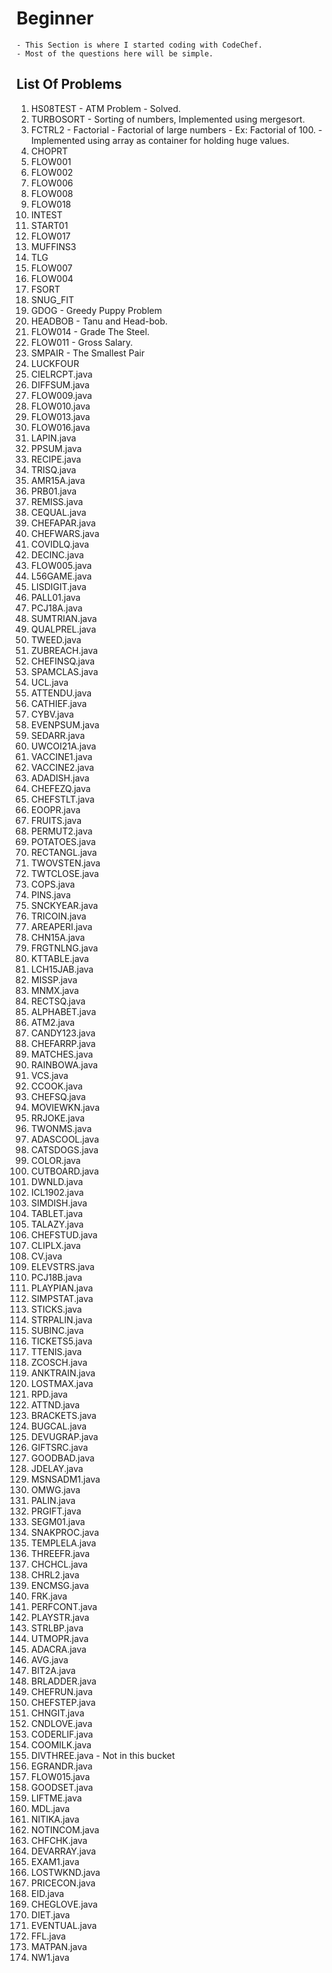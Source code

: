 # Beginner 
	- This Section is where I started coding with CodeChef. 
	- Most of the questions here will be simple.

## List Of Problems
1. HS08TEST - ATM Problem - Solved.
2. TURBOSORT - Sorting of numbers, Implemented using mergesort.
3. FCTRL2 - Factorial - Factorial of large numbers - Ex: Factorial of 100. - Implemented using array as container for holding huge values.
4. CHOPRT
5. FLOW001
6. FLOW002
7. FLOW006
8. FLOW008
9. FLOW018
10. INTEST
11. START01
12. FLOW017
13. MUFFINS3
14. TLG
15. FLOW007
16. FLOW004
17. FSORT
18. SNUG_FIT
19. GDOG - Greedy Puppy Problem
20. HEADBOB - Tanu and Head-bob.
21. FLOW014 - Grade The Steel.
22. FLOW011 - Gross Salary.
23. SMPAIR - The Smallest Pair
24. LUCKFOUR
25. CIELRCPT.java
26. DIFFSUM.java
27. FLOW009.java
28. FLOW010.java
29. FLOW013.java
30. FLOW016.java
31. LAPIN.java
32. PPSUM.java
33. RECIPE.java
34. TRISQ.java
35. AMR15A.java
36. PRB01.java
37. REMISS.java
38. CEQUAL.java
39. CHEFAPAR.java
40. CHEFWARS.java
41. COVIDLQ.java
42. DECINC.java
43. FLOW005.java
44. L56GAME.java
45. LISDIGIT.java
46. PALL01.java
47. PCJ18A.java
48. SUMTRIAN.java
49. QUALPREL.java
50. TWEED.java
51. ZUBREACH.java
52. CHEFINSQ.java
53. SPAMCLAS.java
54. UCL.java
55. ATTENDU.java
56. CATHIEF.java
57. CYBV.java
58. EVENPSUM.java
59. SEDARR.java
60. UWCOI21A.java
61. VACCINE1.java
62. VACCINE2.java
63. ADADISH.java
64. CHEFEZQ.java
65. CHEFSTLT.java
66. EOOPR.java
67. FRUITS.java
68. PERMUT2.java
69. POTATOES.java
70. RECTANGL.java
71. TWOVSTEN.java
72. TWTCLOSE.java
73. COPS.java
74. PINS.java
75. SNCKYEAR.java
76. TRICOIN.java
77. AREAPERI.java
78. CHN15A.java
79. FRGTNLNG.java
80. KTTABLE.java
81. LCH15JAB.java
82. MISSP.java
83. MNMX.java
84. RECTSQ.java
85. ALPHABET.java
86. ATM2.java
87. CANDY123.java
88. CHEFARRP.java
89. MATCHES.java
90. RAINBOWA.java
91. VCS.java
92. CCOOK.java
93. CHEFSQ.java
94. MOVIEWKN.java
95. RRJOKE.java
96. TWONMS.java
97. ADASCOOL.java
98. CATSDOGS.java
99. COLOR.java
100. CUTBOARD.java
101. DWNLD.java
102. ICL1902.java
103. SIMDISH.java
104. TABLET.java
105. TALAZY.java
106. CHEFSTUD.java
107. CLIPLX.java
108. CV.java
109. ELEVSTRS.java
110. PCJ18B.java
111. PLAYPIAN.java
112. SIMPSTAT.java
113. STICKS.java
114. STRPALIN.java
115. SUBINC.java
116. TICKETS5.java
117. TTENIS.java
118. ZCOSCH.java
119. ANKTRAIN.java
120. LOSTMAX.java
121. RPD.java
122. ATTND.java
123. BRACKETS.java
124. BUGCAL.java
125. DEVUGRAP.java
126. GIFTSRC.java
127. GOODBAD.java
128. JDELAY.java
129. MSNSADM1.java
130. OMWG.java
131. PALIN.java
132. PRGIFT.java
133. SEGM01.java
134. SNAKPROC.java
135. TEMPLELA.java
136. THREEFR.java
137. CHCHCL.java
138. CHRL2.java
139. ENCMSG.java
140. FRK.java
141. PERFCONT.java
142. PLAYSTR.java
143. STRLBP.java
144. UTMOPR.java
145. ADACRA.java
146. AVG.java
147. BIT2A.java
148. BRLADDER.java
149. CHEFRUN.java
150. CHEFSTEP.java
151. CHNGIT.java
152. CNDLOVE.java
153. CODERLIF.java
154. COOMILK.java
155. DIVTHREE.java - Not in this bucket
156. EGRANDR.java
157. FLOW015.java
158. GOODSET.java
159. LIFTME.java
160. MDL.java
161. NITIKA.java
162. NOTINCOM.java
163. CHFCHK.java
164. DEVARRAY.java
165. EXAM1.java
166. LOSTWKND.java
167. PRICECON.java
168. EID.java
169. CHEGLOVE.java
170. DIET.java
171. EVENTUAL.java
172. FFL.java
172. MATPAN.java
173. NW1.java